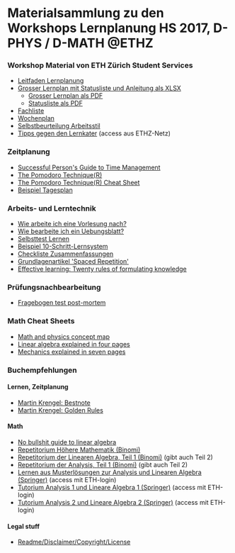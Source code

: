 # Materialsammlung zu den Workshops Lernplanung HS 2017, D-PHYS / D-MATH @ETHZ


### Workshop Material von ETH Zürich Student Services
* [Leitfaden Lernplanung](docs/WSLP_Leitfaden.pdf)
* [Grosser Lernplan mit Statusliste und Anleitung als XLSX](docs/WSLP_6er_Lernplan_Statusliste_WS_2018.xlsx)
  * [Grosser Lernplan als PDF](docs/WSLP_6er_Lernplan_WS_2018.pdf)
  * [Statusliste als PDF](docs/WSLP_6er_Statusliste_WS_2018.pdf)
* [Fachliste](docs/WSLP_Fachliste_2017.pdf)
* [Wochenplan](docs/WSLP_Wochenplan_2017_V2.pdf)
* [Selbstbeurteilung Arbeitsstil](docs/WSLP_Arbeitsstil_2017.pdf)
* [Tipps gegen den Lernkater](http://www.infozentrum.ethz.ch/uploads/user_upload/protected/ISBN3-9522538-0-4.pdf) (access aus ETHZ-Netz)


### Zeitplanung

* [Successful Person's Guide to Time Management](docs/GuideToTimeManagement.pdf)
* [The Pomodoro Technique(R)](docs/ThePomodoroTechnique_v1-3.pdf)
* [The Pomodoro Technique(R) Cheat Sheet](docs/pomodoro_cheat_sheet.pdf)
* [Beispiel Tagesplan](docs/Beispielhafter-Tagesplan-Golden-Rules.jpg)

### Arbeits- und Lerntechnik

* [Wie arbeite ich eine Vorlesung nach?](docs/Nacharbeiten.pdf)
* [Wie bearbeite ich ein Uebungsblatt?](docs/Uebungsblaetter.pdf)
* [Selbsttest Lernen](docs/Lerntest-Was-beim-Lernen-falsch-laeuft-Bestnote.pdf)
* [Beispiel 10-Schritt-Lernsystem](docs/10-Schritt-Lernsystem-Poster.pdf)
* [Checkliste Zusammenfassungen](docs/Checkliste-Gute-Zusammenfassungen.pdf)
* [Grundlagenartikel 'Spaced Repetition'](https://www.gwern.net/Spaced%20repetition)
* [Effective learning: Twenty rules of formulating knowledge](https://www.supermemo.com/en/articles/20rules)

### Prüfungsnachbearbeitung
* [Fragebogen test post-mortem](docs/Test-post-mortem.pdf)

### Math Cheat Sheets
* [Math and physics concept map](docs/conceptmap.pdf)
* [Linear algebra explained in four pages](docs/linear_algebra_in_4_pages.pdf)
* [Mechanics explained in seven pages](docs/mech_in_7_pages.pdf)

### Buchempfehlungen
#### Lernen, Zeitplanung
* [Martin Krengel: Bestnote](https://www.amazon.de/dp/394119366X/)
* [Martin Krengel: Golden Rules](https://www.amazon.de/dp/3941193449/)

#### Math

* [No bullshit guide to linear algebra](https://gumroad.com/l/noBSLA)
* [Repetitorium Höhere Mathematik (Binomi)](https://www.binomi.de/epages/13038024.sf/de_DE/?ObjectPath=/Shops/13038024/Products/HM-34-2)
* [Repetitorium der Linearen Algebra, Teil 1 (Binomi)](https://www.binomi.de/epages/13038024.sf/de_DE/?ObjectPath=/Shops/13038024/Products/LA1-40-3) (gibt auch Teil 2)
* [Repetitorium der Analysis, Teil 1 (Binomi)](https://www.binomi.de/epages/13038024.sf/de_DE/?ObjectPath=/Shops/13038024/Products/AN1-50-2) (gibt auch Teil 2)
* [Lernen aus Musterlösungen zur Analysis und Linearen Algebra (Springer)](https://link.springer.com/book/10.1007/978-3-658-02353-9) (access mit ETH-login)
* [Tutorium Analysis 1 und Lineare Algebra 1 (Springer)](https://link.springer.com/book/10.1007/978-3-642-37366-4) (access mit ETH-login)
* [Tutorium Analysis 2 und Lineare Algebra 2 (Springer)](https://link.springer.com/book/10.1007/978-3-642-54713-3) (access mit ETH-login)

#### Legal stuff
* [Readme/Disclaimer/Copyright/License](README.md)
